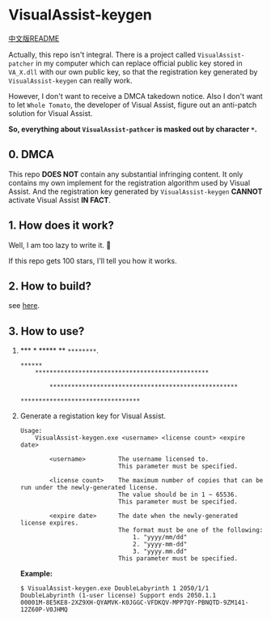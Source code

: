 # VisualAssist-keygen

[中文版README](README.zh-CN.md)

Actually, this repo isn't integral. There is a project called `VisualAssist-patcher` in my computer which can replace official public key stored in `VA_X.dll` with our own public key, so that the registration key generated by `VisualAssist-keygen` can really work. 

However, I don't want to receive a DMCA takedown notice. Also I don't want to let `Whole Tomato`, the developer of Visual Assist, figure out an anti-patch solution for Visual Assist.

__So, everything about `VisualAssist-pathcer` is masked out by character `*`.__

## 0. DMCA

This repo __DOES NOT__ contain any substantial infringing content. It only contains my own implement for the registration algorithm used by Visual Assist. And the registration key generated by `VisualAssist-keygen` __CANNOT__ activate Visual Assist __IN FACT__.

## 1. How does it work?

Well, I am too lazy to write it. 🤪

If this repo gets 100 stars, I'll tell you how it works.

## 2. How to build?

see [here](doc/how-to-build.md).

## 3. How to use?

1. \*\*\* \* \*\*\*\*\* \*\* `********`.

   ```
   ******
       ************************************************

           ****************************************************
                                      *********************************
   ```

2. Generate a registation key for Visual Assist.

   ```
   Usage:
       VisualAssist-keygen.exe <username> <license count> <expire date>

           <username>         The username licensed to.
                              This parameter must be specified.

           <license count>    The maximum number of copies that can be run under the newly-generated license.
                              The value should be in 1 ~ 65536.
                              This parameter must be specified.

           <expire date>      The date when the newly-generated license expires.
                              The format must be one of the following:
                                  1. "yyyy/mm/dd"
                                  2. "yyyy-mm-dd"
                                  3. "yyyy.mm.dd"
                              This parameter must be specified.
   ```

   __Example:__

   ```console
   $ VisualAssist-keygen.exe DoubleLabyrinth 1 2050/1/1
   DoubleLabyrinth (1-user license) Support ends 2050.1.1
   00001M-8E5KE8-2XZ9XH-QYAMVK-K0JGGC-VFDKQV-MPP7QY-PBNQTD-9ZM141-12Z60P-V0JHMQ
   ```


